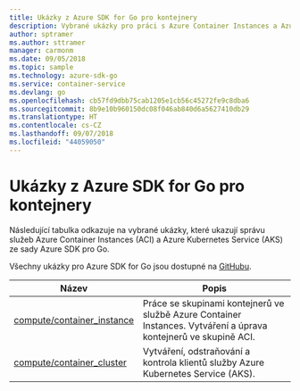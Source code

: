 ```yaml
---
title: Ukázky z Azure SDK for Go pro kontejnery
description: Vybrané ukázky pro práci s Azure Container Instances a Azure Kubernetes Service ze sady Azure SDK pro Go.
author: sptramer
ms.author: sttramer
manager: carmonm
ms.date: 09/05/2018
ms.topic: sample
ms.technology: azure-sdk-go
ms.service: container-service
ms.devlang: go
ms.openlocfilehash: cb57fd9dbb75cab1205e1cb56c45272fe9c8dba6
ms.sourcegitcommit: 8b9e10b960150dc08f046ab840d6a5627410db29
ms.translationtype: HT
ms.contentlocale: cs-CZ
ms.lasthandoff: 09/07/2018
ms.locfileid: "44059050"
---
```

# <a name="azure-sdk-for-go-samples-for-containers"></a>Ukázky z Azure SDK for Go pro kontejnery

Následující tabulka odkazuje na vybrané ukázky, které ukazují správu služeb Azure Container Instances (ACI) a Azure Kubernetes Service (AKS) ze sady Azure SDK pro Go.

Všechny ukázky pro Azure SDK for Go jsou dostupné na [GitHubu](https://github.com/Azure-Samples/azure-sdk-for-go-samples).

| Název | Popis |
|------|-------------|
| [compute/container_instance](https://github.com/Azure-Samples/azure-sdk-for-go-samples/blob/master/compute/container_instance.go) | Práce se skupinami kontejnerů ve službě Azure Container Instances. Vytváření a úprava kontejnerů ve skupině ACI. |
| [compute/container_cluster](https://github.com/Azure-Samples/azure-sdk-for-go-samples/blob/master/compute/container_cluster.go) | Vytváření, odstraňování a kontrola klientů služby Azure Kubernetes Service (AKS). |
